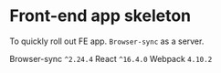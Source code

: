 # Front-end app skeleton

To quickly roll out FE app. `Browser-sync` as a server.

Browser-sync `^2.24.4`
React `^16.4.0`
Webpack `4.10.2`

